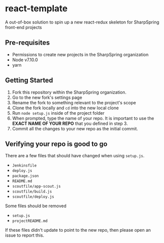 # react-template
A out-of-box solution to spin up a new react-redux skeleton for SharpSpring front-end projects

## Pre-requisites
* Permissions to create new projects in the SharpSpring organization
* Node v7.10.0
* yarn

## Getting Started

1. Fork this repository within the SharpSpring organization.
2. Go to the new fork's settings page
3. Rename the fork to something relevant to the project's scope
4. Clone the fork locally and `cd` into the new local clone
5. Run `node setup.js` inside of the project folder
6. When prompted, type the name of your repo. It is important to use the **EXACT NAME OF YOUR REPO** that you defined in step 3.
7. Commit all the changes to your new repo as the initial commit.

## Verifying your repo is good to go

There are a few files that should have changed when using `setup.js`.

* `Jenkinsfile`
* `deploy.js`
* `package.json`
* `README.md`
* `scoutfile/app-scout.js`
* `scoutfile/build.js`
* `scoutfile/deploy.js`

Some files should be removed

* `setup.js`
* `projectREADME.md`

If these files didn't update to point to the new repo, then please open an issue to report this.